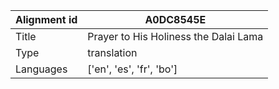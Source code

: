 |Alignment id | A0DC8545E
| --- | --- 
|Title | Prayer to His Holiness the Dalai Lama 
|Type | translation
|Languages | ['en', 'es', 'fr', 'bo']